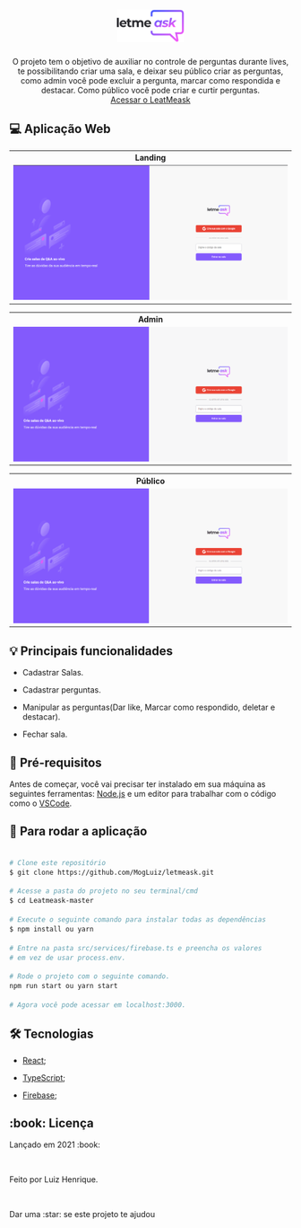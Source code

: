 <h1 align="center">
    <img style="width:24%" alt="Logo" title="Logo" src="src/assets/images/logo.svg">
</h1>

<p align="center"> 
  O projeto tem o objetivo de auxiliar no controle de perguntas durante lives, 
  te possibilitando criar uma sala, e deixar seu público criar as perguntas, 
  como admin você pode excluir a pergunta, marcar como respondida e destacar.
  Como público você pode criar e curtir perguntas.

  <br>
  <a href="https://leatmeask-4458b.firebaseapp.com/" target="_blank">Acessar o LeatMeask</a>
</p>

## :computer: Aplicação Web
  <table>
    <tr>
      <th width="100%">
        Landing
      </th>
    </tr>
    <tr>
      <td>
          <img alt="Landing" title="Landing" src="src/assets/images/landing.png">
      </td>
    </tr>
  </table>

<table>
  <tr>
    <th width="100%">
      Admin
    </th>
  </tr>
  <tr>
    <td>
        <img alt="Exemplo do uso do site para o Admin" title="Admin" style="width:100%;" src="src/assets/gifs/leatmeask-admin.gif">
    </td>
  </tr>
</table>

<table>
  <tr>
    <th width="100%">
      Público
    </th>
  </tr>
  <tr>
    <td>
        <img alt="Exemplo do uso do site para o Público" title="Público" style="width:100%;" src="src/assets/gifs/leatmeask-audience.gif">
    </td>
  </tr>
</table>

## :bulb: Principais funcionalidades

* Cadastrar Salas.

* Cadastrar perguntas.

* Manipular as perguntas(Dar like, Marcar como respondido, deletar e destacar).

* Fechar sala.

## :wrench: Pré-requisitos

 Antes de começar, você vai precisar ter instalado em sua máquina as seguintes ferramentas:
[Node.js](https://nodejs.org/en/) e um editor para trabalhar com o código como o [VSCode](https://code.visualstudio.com/).

## :rocket: Para rodar a aplicação

```bash

# Clone este repositório
$ git clone https://github.com/MogLuiz/letmeask.git

# Acesse a pasta do projeto no seu terminal/cmd
$ cd Leatmeask-master

# Execute o seguinte comando para instalar todas as dependências
$ npm install ou yarn

# Entre na pasta src/services/firebase.ts e preencha os valores 
# em vez de usar process.env.

# Rode o projeto com o seguinte comando.
npm run start ou yarn start

# Agora você pode acessar em localhost:3000.

```

## 🛠 Tecnologias
  * [React](https://pt-br.reactjs.org/);

  * [TypeScript](https://www.typescriptlang.org/);

  * [Firebase](https://firebase.google.com/?hl=pt);

<h2> :book: Licença </h2>
<p>Lançado em 2021 :book:</p></br>
<p>Feito por Luiz Henrique.</p></br>
<p>Dar uma :star: se este projeto te ajudou</p>
